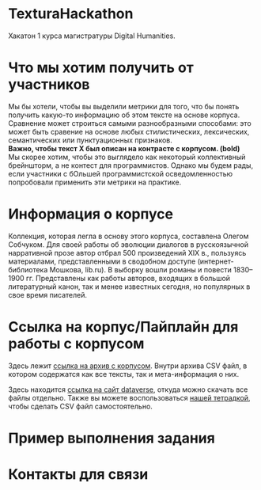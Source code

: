 # TexturaHackathon
Хакатон 1 курса магистратуры Digital Humanities.
# Что мы хотим получить от участников
Мы бы хотели, чтобы вы выделили метрики для того, что бы понять получить какую-то информацию об этом тексте на основе корпуса. Сравнение может строиться самыми разнообразными способами: это может быть сравение на основе любых стилистических, лексических, семантических или пунктуационных признаков.       
**Важно, чтобы текст Х был описан на контрасте с корпусом. (bold)**        
Мы скорее хотим, чтобы это выглядело как некоторый коллективный брейншторм, а не контест для программистов. Однако мы будем рады, если участники с бОльшей программистской осведомленностью попробовали применить эти метрики на практике.
# Информация о корпусе
Коллекция, которая легла в основу этого корпуса, составлена Олегом
Собчуком.  Для своей работы об эволюции диалогов в русскоязычной
нарративной прозе автор отбрал 500 произведений XIX в., пользуясь
материалами, представленными в сводобном доступе (интернет-библиотека
Мошкова, lib.ru). В выборку вошли романы и повести 1830–1900 гг.
Представлены как работы авторов, входящих в большой литературный
канон, так и менее известных сегодня, но популярных в свое время
писателей.
# Ссылка на корпус/Пайплайн для работы с корпусом

Здесь лежит [ссылка на архив с корпусом](https://drive.google.com/file/d/13ggzd8AnsSiucMYUAS6DKpEK5OmsPBf0/view?usp=sharing). Внутри архива CSV файл, в котором содержатся как все тексты, так и мета-информация о них.   


Здесь находится [ссылка на сайт dataverse](https://dataverse.pushdom.ru/dataset.xhtml?persistentId=doi:10.31860/openlit-2020.10-C004), откуда можно скачать все файлы отдельно. Также вы можете воспользоваться [нашей тетрадкой](https://colab.research.google.com/drive/1DETFfosUYclRLG_1LKvEh7-56Szi8L1r?usp=sharing), чтобы сделать CSV файл самостоятельно.

# Пример выполнения задания
# Контакты для связи
